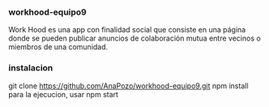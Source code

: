 ### workhood-equipo9
Work Hood es una app con finalidad social que consiste en una página donde se pueden publicar anuncios de colaboración mutua entre vecinos o miembros de una comunidad.


### instalacion
git clone https://github.com/AnaPozo/workhood-equipo9.git
npm install
para la ejecucion, usar npm start